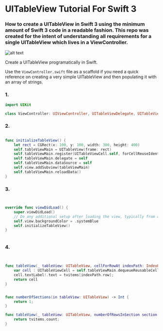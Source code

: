 # UITableView Tutorial For Swift 3
### How to create a UITableView in Swift 3 using the minimum amount of Swift 3 code in a readable fashion. This repo was created for the intent of understanding all requirements for a single UITableView which lives in a ViewController.

![alt text](https://raw.githubusercontent.com/MattAndrzejczuk/How-To-Create-A-UITableView-Programmatically-/master/demo.png)

Create a UITableView programatically in Swift.

Use the `ViewController.swift` file as a scaffold if you need a quick reference on creating a very simple UITableView and then populating it with an array of strings.


### 1.
```swift
import UIKit

class ViewController: UIViewController, UITableViewDelegate, UITableViewDataSource {

```






### 2.
```swift

func initializeTableView() {
    let rect = CGRect(x: 100, y: 100, width: 300, height: 400)
    self.tableViewMain = UITableView(frame: rect)
    self.tableViewMain.register(UITableViewCell.self, forCellReuseIdentifier: "cellThing");
    self.tableViewMain.delegate = self
    self.tableViewMain.dataSource = self
    self.view.addSubview(tableViewMain)
    self.tableViewMain.reloadData()
}
```


### 3.
```swift


override func viewDidLoad() {
    super.viewDidLoad()
    // Do any additional setup after loading the view, typically from a nib.
    self.view.backgroundColor = .systemBlue
    self.initializeTableView()
}
 
```


### 4.
```swift
 

func tableView(_ tableView: UITableView, cellForRowAt indexPath: IndexPath) -> UITableViewCell {
    var cell : UITableViewCell = self.tableViewMain.dequeueReusableCell(withIdentifier: "cellThing") as! UITableViewCell
    cell.textLabel!.text = tvitems[indexPath.row];
    return cell
}


func numberOfSections(in tableView: UITableView) -> Int {
    return 1;
}

func tableView(_ tableView: UITableView, numberOfRowsInSection section: Int) -> Int {
    return tvitems.count;
}
```
